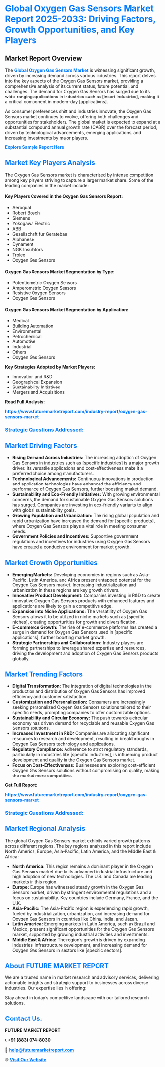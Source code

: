 <h1 style="color: #007BFF;">Global Oxygen Gas Sensors Market Report 2025-2033: Driving Factors, Growth Opportunities, and Key Players</h1>

<section id="overview">
<h2>Market Report Overview</h2>
<p>The <a href="https://www.futuremarketreport.com/industry-report/oxygen-gas-sensors-market" style="color: #007BFF; text-decoration: none;"><strong>Global Oxygen Gas Sensors Market</strong></a> is witnessing significant growth, driven by increasing demand across various industries. This report delves into the key aspects of the Oxygen Gas Sensors market, providing a comprehensive analysis of its current status, future potential, and challenges. The demand for Oxygen Gas Sensors has surged due to its wide-ranging applications in industries such as [insert industries], making it a critical component in modern-day [applications].</p>
<p>As consumer preferences shift and industries innovate, the Oxygen Gas Sensors market continues to evolve, offering both challenges and opportunities for stakeholders. The global market is expected to expand at a substantial compound annual growth rate (CAGR) over the forecast period, driven by technological advancements, emerging applications, and increasing investments by major players.</p>
</section>

<section id="overview">
<p><a href="https://www.futuremarketreport.com/request-sample/reportId=99017" style="color: #007BFF; text-decoration: none;"><strong>Explore Sample Report Here</strong></a></p>
</section>

<section id="key-players">
<h2 style="color: #007BFF;">Market Key Players Analysis</h2>
<p>The Oxygen Gas Sensors market is characterized by intense competition among key players striving to capture a larger market share. Some of the leading companies in the market include:</p>
<h4>Key Players Covered in the Oxygen Gas Sensors Report:</h4>
<ul><li>Aeroqual</li><li>Robert Bosch</li><li>Siemens</li><li>Yokogawa Electric</li><li>ABB</li><li>Gesellschaft fur Geratebau</li><li>Alphanese</li><li>Dynament</li><li>NGK Insulators</li><li>Trolex</li><li>Oxygen Gas Sensors</li></ul>
<h4>Oxygen Gas Sensors Market Segmentation by Type:</h4>
<ul><li>Potentiometric Oxygen Sensors</li><li>Amperometric Oxygen Sensors</li><li>Resistive Oxygen Sensors</li><li>Oxygen Gas Sensors</li></ul>

<h4>Oxygen Gas Sensors Market Segmentation by Application:</h4>
<ul><li>Medical</li><li>Building Automation</li><li>Environmental</li><li>Petrochemical</li><li>Automotive</li><li>Industrial</li><li>Others</li><li>Oxygen Gas Sensors</li></ul>
<p><strong>Key Strategies Adopted by Market Players:</strong></p>
<ul>
<li>Innovation and R&D</li>
<li>Geographical Expansion</li>
<li>Sustainability Initiatives</li>
<li>Mergers and Acquisitions</li>
</ul>
</section>

<section>
<p><strong>Read Full Analysis: </strong></p><a href="https://www.futuremarketreport.com/industry-report/oxygen-gas-sensors-market" style="color: #007BFF; text-decoration: none;"><strong>https://www.futuremarketreport.com/industry-report/oxygen-gas-sensors-market</strong></a>
<h3 style="color: #007BFF;">Strategic Questions Addressed:</h3>
</section>

<section id="driving-factors">
<h2 style="color: #007BFF;">Market Driving Factors</h2>
<ul>
<li><strong>Rising Demand Across Industries:</strong> The increasing adoption of Oxygen Gas Sensors in industries such as [specific industries] is a major growth driver. Its versatile applications and cost-effectiveness make it a preferred choice among manufacturers.</li>
<li><strong>Technological Advancements:</strong> Continuous innovations in production and application technologies have enhanced the efficiency and performance of Oxygen Gas Sensors, further boosting market demand.</li>
<li><strong>Sustainability and Eco-Friendly Initiatives:</strong> With growing environmental concerns, the demand for sustainable Oxygen Gas Sensors solutions has surged. Companies are investing in eco-friendly variants to align with global sustainability goals.</li>
<li><strong>Growing Population and Urbanization:</strong> The rising global population and rapid urbanization have increased the demand for [specific products], where Oxygen Gas Sensors plays a vital role in meeting consumer needs.</li>
<li><strong>Government Policies and Incentives:</strong> Supportive government regulations and incentives for industries using Oxygen Gas Sensors have created a conducive environment for market growth.</li>
</ul>
</section>

<section id="growth-opportunities">
<h2 style="color: #007BFF;">Market Growth Opportunities</h2>
<ul>
<li><strong>Emerging Markets:</strong> Developing economies in regions such as Asia-Pacific, Latin America, and Africa present untapped potential for the Oxygen Gas Sensors market. Increasing industrialization and urbanization in these regions are key growth drivers.</li>
<li><strong>Innovative Product Development:</strong> Companies investing in R&D to create innovative Oxygen Gas Sensors products with enhanced features and applications are likely to gain a competitive edge.</li>
<li><strong>Expansion into Niche Applications:</strong> The versatility of Oxygen Gas Sensors allows it to be utilized in niche markets such as [specific niches], creating opportunities for growth and diversification.</li>
<li><strong>E-commerce Growth:</strong> The rise of e-commerce platforms has created a surge in demand for Oxygen Gas Sensors used in [specific applications], further boosting market growth.</li>
<li><strong>Strategic Partnerships and Collaborations:</strong> Industry players are forming partnerships to leverage shared expertise and resources, driving the development and adoption of Oxygen Gas Sensors products globally.</li>
</ul>
</section>

<section id="trending-factors">
<h2 style="color: #007BFF;">Market Trending Factors</h2>
<ul>
<li><strong>Digital Transformation:</strong> The integration of digital technologies in the production and distribution of Oxygen Gas Sensors has improved efficiency and customer satisfaction.</li>
<li><strong>Customization and Personalization:</strong> Consumers are increasingly seeking personalized Oxygen Gas Sensors solutions tailored to their specific needs, prompting companies to offer customizable options.</li>
<li><strong>Sustainability and Circular Economy:</strong> The push towards a circular economy has driven demand for recyclable and reusable Oxygen Gas Sensors solutions.</li>
<li><strong>Increased Investment in R&D:</strong> Companies are allocating significant resources to research and development, resulting in breakthroughs in Oxygen Gas Sensors technology and applications.</li>
<li><strong>Regulatory Compliance:</strong> Adherence to strict regulatory standards, particularly in industries like [specific industries], is influencing product development and quality in the Oxygen Gas Sensors market.</li>
<li><strong>Focus on Cost-Effectiveness:</strong> Businesses are exploring cost-efficient Oxygen Gas Sensors solutions without compromising on quality, making the market more competitive.</li>
</ul>
</section>

<section>
<p><strong>Get Full Report: </strong></p><a href="https://www.futuremarketreport.com/industry-report/oxygen-gas-sensors-market" style="color: #007BFF; text-decoration: none;"><strong>https://www.futuremarketreport.com/industry-report/oxygen-gas-sensors-market</strong></a>
<h3 style="color: #007BFF;">Strategic Questions Addressed:</h3>
</section>


<section id="regional-analysis">
<h2 style="color: #007BFF;">Market Regional Analysis</h2>
<p>The global Oxygen Gas Sensors market exhibits varied growth patterns across different regions. The key regions analyzed in this report include North America, Europe, Asia-Pacific, Latin America, and the Middle East & Africa:</p>
<ul>
<li><strong>North America:</strong> This region remains a dominant player in the Oxygen Gas Sensors market due to its advanced industrial infrastructure and high adoption of new technologies. The U.S. and Canada are leading markets in this region.</li>
<li><strong>Europe:</strong> Europe has witnessed steady growth in the Oxygen Gas Sensors market, driven by stringent environmental regulations and a focus on sustainability. Key countries include Germany, France, and the U.K.</li>
<li><strong>Asia-Pacific:</strong> The Asia-Pacific region is experiencing rapid growth, fueled by industrialization, urbanization, and increasing demand for Oxygen Gas Sensors in countries like China, India, and Japan.</li>
<li><strong>Latin America:</strong> Emerging markets in Latin America, such as Brazil and Mexico, present significant opportunities for the Oxygen Gas Sensors market, supported by growing industrial activities and investments.</li>
<li><strong>Middle East & Africa:</strong> The region’s growth is driven by expanding industries, infrastructure development, and increasing demand for Oxygen Gas Sensors in sectors like [specific sectors].</li>
</ul>
</section>

<footer>
<h2 style="color: #007BFF;">About FUTURE MARKET REPORT</h2>
<p>We are a trusted name in market research and advisory services, delivering actionable insights and strategic support to businesses across diverse industries. Our expertise lies in offering:</p>

<p>Stay ahead in today’s competitive landscape with our tailored research solutions.</p>

<h2 style="color: #007BFF;">Contact Us:</h2>
<p><strong>FUTURE MARKET REPORT</strong></p>
<p>📞 <strong>+91 (883) 074-8030</strong></p>
<p>📧 <strong><a href="mailto:help@futuremarketreport.com" style="color: #007BFF;">help@futuremarketreport.com</a></strong></p>
<p>🌐 <strong><a href="https://www.futuremarketreport.com/" style="color: #007BFF;">Visit Our Website</a></strong></p>
</footer>